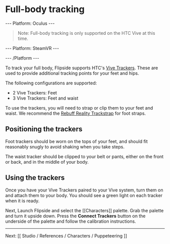 # Full-body tracking

--- Platform: Oculus ---

> Note: Full-body tracking is only supported on the HTC Vive at this time.

--- Platform: SteamVR ---

--- /Platform ---

To track your full body, Flipside supports HTC's [Vive Trackers](https://www.vive.com/us/vive-tracker).
These are used to provide additional tracking points for your feet and hips.

The following configurations are supported:

* 2 Vive Trackers: Feet
* 3 Vive Trackers: Feet and waist

To use the trackers, you will need to strap or clip them to your feet and waist.
We recommend the [Rebuff Reality Trackstrap](https://rebuffreality.com/products/trackstrap)
for foot straps.

## Positioning the trackers

Foot trackers should be worn on the tops of your feet, and should fit reasonably snugly to
avoid shaking when you take steps.

The waist tracker should be clipped to your belt or pants, either on the front or back,
and in the middle of your body.

## Using the trackers

Once you have your Vive Trackers paired to your Vive system, turn them on and attach them
to your body. You should see a green light on each tracker when it is ready.

Next, Launch Flipside and select the [[Characters]] palette. Grab the palette and turn it
upside down. Press the **Connect Trackers** button on the underside of the palette and
follow the calibration instructions.

---

Next: [[ Studio / References / Characters / Puppeteering ]]

